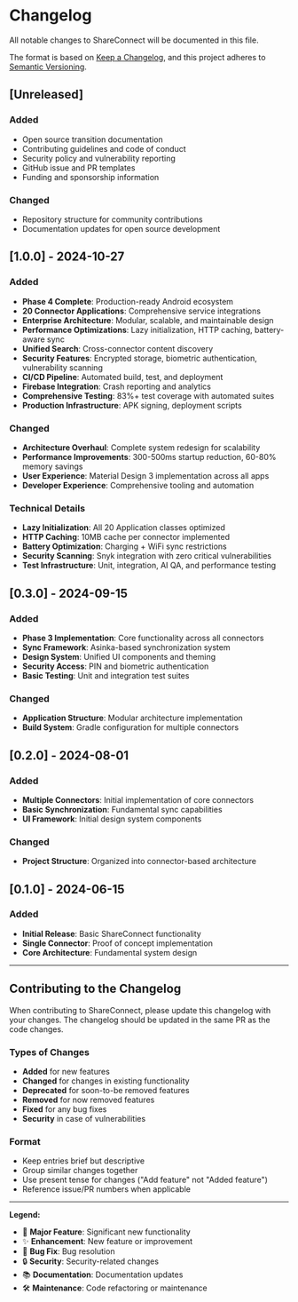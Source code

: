 # Changelog

All notable changes to ShareConnect will be documented in this file.

The format is based on [Keep a Changelog](https://keepachangelog.com/en/1.0.0/),
and this project adheres to [Semantic Versioning](https://semver.org/spec/v2.0.0.html).

## [Unreleased]

### Added
- Open source transition documentation
- Contributing guidelines and code of conduct
- Security policy and vulnerability reporting
- GitHub issue and PR templates
- Funding and sponsorship information

### Changed
- Repository structure for community contributions
- Documentation updates for open source development

## [1.0.0] - 2024-10-27

### Added
- **Phase 4 Complete**: Production-ready Android ecosystem
- **20 Connector Applications**: Comprehensive service integrations
- **Enterprise Architecture**: Modular, scalable, and maintainable design
- **Performance Optimizations**: Lazy initialization, HTTP caching, battery-aware sync
- **Unified Search**: Cross-connector content discovery
- **Security Features**: Encrypted storage, biometric authentication, vulnerability scanning
- **CI/CD Pipeline**: Automated build, test, and deployment
- **Firebase Integration**: Crash reporting and analytics
- **Comprehensive Testing**: 83%+ test coverage with automated suites
- **Production Infrastructure**: APK signing, deployment scripts

### Changed
- **Architecture Overhaul**: Complete system redesign for scalability
- **Performance Improvements**: 300-500ms startup reduction, 60-80% memory savings
- **User Experience**: Material Design 3 implementation across all apps
- **Developer Experience**: Comprehensive tooling and automation

### Technical Details
- **Lazy Initialization**: All 20 Application classes optimized
- **HTTP Caching**: 10MB cache per connector implemented
- **Battery Optimization**: Charging + WiFi sync restrictions
- **Security Scanning**: Snyk integration with zero critical vulnerabilities
- **Test Infrastructure**: Unit, integration, AI QA, and performance testing

## [0.3.0] - 2024-09-15

### Added
- **Phase 3 Implementation**: Core functionality across all connectors
- **Sync Framework**: Asinka-based synchronization system
- **Design System**: Unified UI components and theming
- **Security Access**: PIN and biometric authentication
- **Basic Testing**: Unit and integration test suites

### Changed
- **Application Structure**: Modular architecture implementation
- **Build System**: Gradle configuration for multiple connectors

## [0.2.0] - 2024-08-01

### Added
- **Multiple Connectors**: Initial implementation of core connectors
- **Basic Synchronization**: Fundamental sync capabilities
- **UI Framework**: Initial design system components

### Changed
- **Project Structure**: Organized into connector-based architecture

## [0.1.0] - 2024-06-15

### Added
- **Initial Release**: Basic ShareConnect functionality
- **Single Connector**: Proof of concept implementation
- **Core Architecture**: Fundamental system design

---

## Contributing to the Changelog

When contributing to ShareConnect, please update this changelog with your changes. The changelog should be updated in the same PR as the code changes.

### Types of Changes
- **Added** for new features
- **Changed** for changes in existing functionality
- **Deprecated** for soon-to-be removed features
- **Removed** for now removed features
- **Fixed** for any bug fixes
- **Security** in case of vulnerabilities

### Format
- Keep entries brief but descriptive
- Group similar changes together
- Use present tense for changes ("Add feature" not "Added feature")
- Reference issue/PR numbers when applicable

---

**Legend:**
- 🚀 **Major Feature**: Significant new functionality
- ✨ **Enhancement**: New feature or improvement
- 🐛 **Bug Fix**: Bug resolution
- 🔒 **Security**: Security-related changes
- 📚 **Documentation**: Documentation updates
- 🛠️ **Maintenance**: Code refactoring or maintenance
